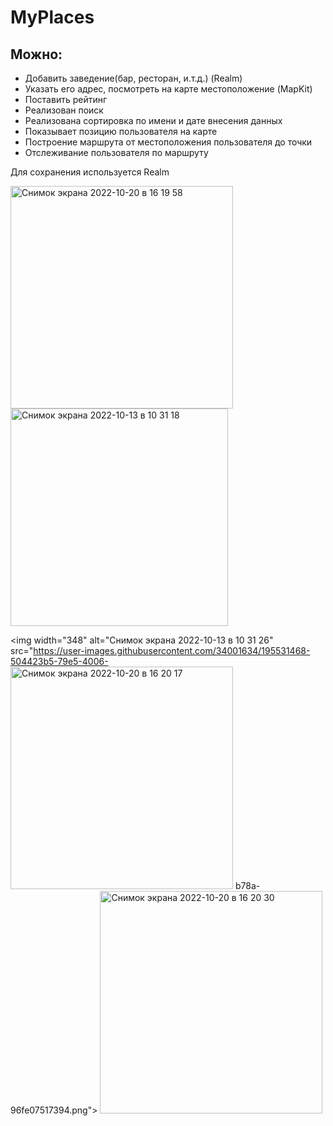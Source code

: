 # MyPlaces

## Можно:
- Добавить заведение(бар, ресторан, и.т.д.) (Realm)
- Указать его адрес, посмотреть на карте местоположение (MapKit)
- Поставить рейтинг
- Реализован поиск
- Реализована сортировка по имени и дате внесения данных
- Показывает позицию пользователя на карте
- Построение маршрута от местоположения пользователя до точки
- Отслеживание пользователя по маршруту

Для сохранения используется Realm

<img width="356" alt="Снимок экрана 2022-10-20 в 16 19 58" src="https://user-images.githubusercontent.com/34001634/196960097-82bee42c-cee8-40a6-bf9c-6ee785ade1d7.png">


<img width="348" alt="Снимок экрана 2022-10-13 в 10 31 18" src="https://user-images.githubusercontent.com/34001634/195531438-ea0ad348-82b0-4aef-a9b9-4981f30c8c3b.png">

<img width="348" alt="Снимок экрана 2022-10-13 в 10 31 26" src="https://user-images.githubusercontent.com/34001634/195531468-504423b5-79e5-4006-<img width="356" alt="Снимок экрана 2022-10-20 в 16 20 17" src="https://user-images.githubusercontent.com/34001634/196960141-49239284-5192-4541-ba6a-0bac9b9492fa.png">
b78a-96fe07517394.png">
<img width="356" alt="Снимок экрана 2022-10-20 в 16 20 30" src="https://user-images.githubusercontent.com/34001634/196960068-b0d903c4-a67c-453a-adf2-237cbb5364f9.png">
